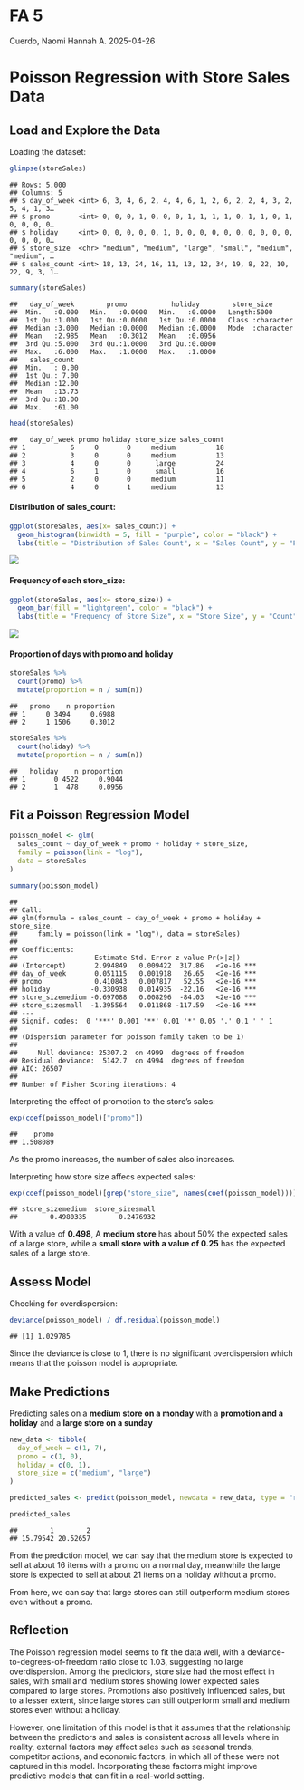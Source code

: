 FA 5
================
Cuerdo, Naomi Hannah A.
2025-04-26

# Poisson Regression with Store Sales Data

## Load and Explore the Data

Loading the dataset:

``` r
glimpse(storeSales)
```

    ## Rows: 5,000
    ## Columns: 5
    ## $ day_of_week <int> 6, 3, 4, 6, 2, 4, 4, 6, 1, 2, 6, 2, 2, 4, 3, 2, 5, 4, 1, 3…
    ## $ promo       <int> 0, 0, 0, 1, 0, 0, 0, 1, 1, 1, 1, 0, 1, 1, 0, 1, 0, 0, 0, 0…
    ## $ holiday     <int> 0, 0, 0, 0, 0, 1, 0, 0, 0, 0, 0, 0, 0, 0, 0, 0, 0, 0, 0, 0…
    ## $ store_size  <chr> "medium", "medium", "large", "small", "medium", "medium", …
    ## $ sales_count <int> 18, 13, 24, 16, 11, 13, 12, 34, 19, 8, 22, 10, 22, 9, 3, 1…

``` r
summary(storeSales)
```

    ##   day_of_week        promo           holiday        store_size       
    ##  Min.   :0.000   Min.   :0.0000   Min.   :0.0000   Length:5000       
    ##  1st Qu.:1.000   1st Qu.:0.0000   1st Qu.:0.0000   Class :character  
    ##  Median :3.000   Median :0.0000   Median :0.0000   Mode  :character  
    ##  Mean   :2.985   Mean   :0.3012   Mean   :0.0956                     
    ##  3rd Qu.:5.000   3rd Qu.:1.0000   3rd Qu.:0.0000                     
    ##  Max.   :6.000   Max.   :1.0000   Max.   :1.0000                     
    ##   sales_count   
    ##  Min.   : 0.00  
    ##  1st Qu.: 7.00  
    ##  Median :12.00  
    ##  Mean   :13.73  
    ##  3rd Qu.:18.00  
    ##  Max.   :61.00

``` r
head(storeSales)
```

    ##   day_of_week promo holiday store_size sales_count
    ## 1           6     0       0     medium          18
    ## 2           3     0       0     medium          13
    ## 3           4     0       0      large          24
    ## 4           6     1       0      small          16
    ## 5           2     0       0     medium          11
    ## 6           4     0       1     medium          13

#### Distribution of sales_count:

``` r
ggplot(storeSales, aes(x= sales_count)) +
  geom_histogram(binwidth = 5, fill = "purple", color = "black") +
  labs(title = "Distribution of Sales Count", x = "Sales Count", y = "Frequency")
```

![](FA5_Cuerdo,-Naomi-Hannah-A._files/figure-gfm/sales_count-1.png)<!-- -->

#### Frequency of each store_size:

``` r
ggplot(storeSales, aes(x= store_size)) +
  geom_bar(fill = "lightgreen", color = "black") +
  labs(title = "Frequency of Store Size", x = "Store Size", y = "Count")
```

![](FA5_Cuerdo,-Naomi-Hannah-A._files/figure-gfm/store_size-1.png)<!-- -->

#### Proportion of days with promo and holiday

``` r
storeSales %>%
  count(promo) %>%
  mutate(proportion = n / sum(n))
```

    ##   promo    n proportion
    ## 1     0 3494     0.6988
    ## 2     1 1506     0.3012

``` r
storeSales %>%
  count(holiday) %>%
  mutate(proportion = n / sum(n))
```

    ##   holiday    n proportion
    ## 1       0 4522     0.9044
    ## 2       1  478     0.0956

## Fit a Poisson Regression Model

``` r
poisson_model <- glm(
  sales_count ~ day_of_week + promo + holiday + store_size,
  family = poisson(link = "log"),
  data = storeSales
)

summary(poisson_model)
```

    ## 
    ## Call:
    ## glm(formula = sales_count ~ day_of_week + promo + holiday + store_size, 
    ##     family = poisson(link = "log"), data = storeSales)
    ## 
    ## Coefficients:
    ##                   Estimate Std. Error z value Pr(>|z|)    
    ## (Intercept)       2.994849   0.009422  317.86   <2e-16 ***
    ## day_of_week       0.051115   0.001918   26.65   <2e-16 ***
    ## promo             0.410843   0.007817   52.55   <2e-16 ***
    ## holiday          -0.330938   0.014935  -22.16   <2e-16 ***
    ## store_sizemedium -0.697088   0.008296  -84.03   <2e-16 ***
    ## store_sizesmall  -1.395564   0.011868 -117.59   <2e-16 ***
    ## ---
    ## Signif. codes:  0 '***' 0.001 '**' 0.01 '*' 0.05 '.' 0.1 ' ' 1
    ## 
    ## (Dispersion parameter for poisson family taken to be 1)
    ## 
    ##     Null deviance: 25307.2  on 4999  degrees of freedom
    ## Residual deviance:  5142.7  on 4994  degrees of freedom
    ## AIC: 26507
    ## 
    ## Number of Fisher Scoring iterations: 4

Interpreting the effect of promotion to the store’s sales:

``` r
exp(coef(poisson_model)["promo"])
```

    ##    promo 
    ## 1.508089

As the promo increases, the number of sales also increases.

Interpreting how store size affecs expected sales:

``` r
exp(coef(poisson_model)[grep("store_size", names(coef(poisson_model)))])
```

    ## store_sizemedium  store_sizesmall 
    ##        0.4980335        0.2476932

With a value of **0.498**, A **medium store** has about 50% the expected
sales of a large store, while a **small store with a value of 0.25** has
the expected sales of a large store.

## Assess Model

Checking for overdispersion:

``` r
deviance(poisson_model) / df.residual(poisson_model)
```

    ## [1] 1.029785

Since the deviance is close to 1, there is no significant overdispersion
which means that the poisson model is appropriate.

## Make Predictions

Predicting sales on a **medium store on a monday** with a **promotion
and a holiday** and a **large store on a sunday**

``` r
new_data <- tibble(
  day_of_week = c(1, 7),
  promo = c(1, 0),
  holiday = c(0, 1), 
  store_size = c("medium", "large")
)

predicted_sales <- predict(poisson_model, newdata = new_data, type = "response")

predicted_sales
```

    ##        1        2 
    ## 15.79542 20.52657

From the prediction model, we can say that the medium store is expected
to sell at about 16 items with a promo on a normal day, meanwhile the
large store is expected to sell at about 21 items on a holiday without a
promo.

From here, we can say that large stores can still outperform medium
stores even without a promo.

## Reflection

The Poisson regression model seems to fit the data well, with a
deviance-to-degrees-of-freedom ratio close to 1.03, suggesting no large
overdispersion. Among the predictors, store size had the most effect in
sales, with small and medium stores showing lower expected sales
compared to large stores. Promotions also positively influenced sales,
but to a lesser extent, since large stores can still outperform small
and medium stores even without a holiday.

However, one limitation of this model is that it assumes that the
relationship between the predictors and sales is consistent across all
levels where in reality, external factors may affect sales such as
seasonal trends, competitor actions, and economic factors, in which all
of these were not captured in this model. Incorporating these factorrs
might improve predictive models that can fit in a real-world setting.
